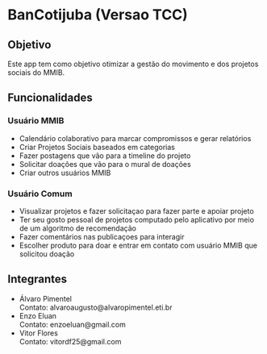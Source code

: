 <h1>BanCotijuba (Versao TCC)</h1>

<h2>Objetivo</h2>
Este app tem como objetivo otimizar a gestão do movimento e dos projetos sociais do MMIB.
<h2>Funcionalidades</h2>
<h3>Usuário MMIB</h3>
<ul>
 <li>Calendário colaborativo para marcar compromissos e gerar relatórios</li>
 <li>Criar Projetos Sociais baseados em categorias</li>
 <li>Fazer postagens que vão para a timeline do projeto</li>
 <li>Solicitar doações que vão para o mural de doações</li>
 <li>Criar outros usuários MMIB</li>
</ul>
<h3>Usuário Comum</h3>
<ul>
 <li>Visualizar projetos e fazer solicitaçao para fazer parte e apoiar projeto</li>
 <li>Ter seu gosto pessoal de projetos computado pelo aplicativo por meio de um algoritmo de recomendação</li>
 <li>Fazer comentários nas publicaçoes para interagir</li>
 <li>Escolher produto para doar e entrar em contato com usuário MMIB que solicitou doação</li>
</ul>
<!--Comentar este formato, para talvez utilizar futuramente-->
<!--
<div align="center">
 <div>
  <div>
  <img src="https://github.com/bernrdo/BanCotijuba/assets/119829559/95f7f309-7924-4238-a482-ec1c16ffff3c" width="200px" />
  </div>
  <div>
  <img src="https://github.com/bernrdo/BanCotijuba/assets/119829559/08df88c9-0469-468c-ae41-593308d1a569" width="200px" />
  </div>
  <div>
  <img src="https://github.com/bernrdo/BanCotijuba/assets/119829559/8cb66fac-d852-4f84-9a99-a5ac16c52d18" width="200px" />
  </div>
  <div>
  <img src="https://github.com/bernrdo/BanCotijuba/assets/119829559/faef2528-a3e6-4f59-aba0-b31b19a9579d" width="200px" />
  </div>
 </div>
</div>
-->


<h2>Integrantes</h2>
 <ul>
  <li>Álvaro Pimentel <br> Contato: alvaroaugusto@alvaropimentel.eti.br</li>
  <li>Enzo Eluan <br> Contato: enzoeluan@gmail.com</li>
  <li>Vitor Flores <br> Contato: vitordf25@gmail.com</li>
 </ul>

